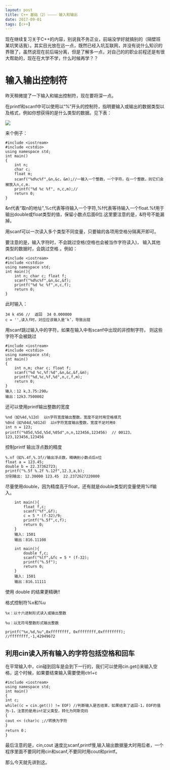 ```yaml
---
layout: post 
title: C++ 基础（2）———— 输入和输出
date: 2017-09-01
tags: [c++]
---
```


现在继续复习关于C++的内容，别说我不务正业，前端没学好就搞别的（隔壁班某坑笑话我）。其实目光放在远一点，既然已经入坑互联网，并没有说什么知识的界限了，虽然说现在前后端分离，但是了解多一点，对自己的的职业前程还是有很大帮助的，现在在大学不学，什么时候再学？？

# 输入输出控制符

昨天稍微提了一下输入和输出控制符，现在要将深一点。

在printf和scanf中可以使用以“%”开头的控制符，指明要输入或输出的数据类型以及格式，例如你想获得的是什么类型的数据。见下表：
	
<img src="http://ovk2ylefr.bkt.clouddn.com/c3.PNG">

来个例子：	
	
	#include <iostream>
	#include <cstdio> 
	using namespace std;
	int main()
	{
		int n;
		char c;
		float m;
		scanf("%d%c%f",&n,&c，&m);//一输入一个整数，一个字符，在一个整数，则它们会被放入n,c,m.
		printf("%d %c %f", n,c,m);//
		return 0;
	}

&n代表“取n的地址",%c代表等待输入一个字符,%f代表等待输入一个float.%f用于输出double或float类型的值，保留小数点后面6位.这里要注意的是，&符号不能漏掉。

用scanf可以一次读入多个类型不同变量，只要输的各项用空格分隔离开即可。
 
要注意的是，输入字符时，不会跳过空格(空格也会被当作字符读入)， 输入其他类型的数据时，会跳过空格 。例如：

	#include <iostream>
	#include <cstdio>
	using namespace std;
	int main(){
		int n; char c; float f;
		scanf("%d%c%f",&n,&c,&f);
		printf("%d %c %f",n,c,f);
		return 0;
	}

此时输入：
	
	34 k 456 //  返回  34 0.000000 
	c = '',读入f时，对应应该输入是‘k’，导致出错
	
用scanf跳过输入中的字符，如果在输入中有scanf中出现的非控制字符， 则这些字符不会被跳过 
	
	#include <iostream>
	#include <cstdio>
	using namespace std;
	int main()
	{
		int n,m; char c; float f;
		scanf("%d %c,%f:%d",&n,&c,&f,&m);
		printf("%d,%c,%f,%d",n,c,f,m);
		return 0; 
	}
	输入：12 k,3.75:290↙
	输出：12k3.7500002

还可以使用printf输出整数的宽度

	%nd（如%4d,%12d） 以n字符宽度输出整数，宽度不足时用空格填充
	%0nd（如%04d,%012d） 以n字符宽度输出整数，宽度不足时用0
	int n = 123;
	printf("%05d,%5d,%5d,%05d",n,n,123456,123456)  // 00123，   123,123456,123456

控制printf 输出浮点数的精度
	
	%.nf（如%.4f,%.3f//输出浮点数，精确到小数点后n位
	float a = 123.45;
	double b = 22.37362723;
	printf("%.5f %.2f %.12f",12.3,a,b);
	分别输出: 12.30000 123.45  22.2372627220000

尽量使用double，因为精度高于float，还有就是double类型的变量使用%lf输入。

		int main(){
			float f,c;
			scanf("%f",&f);
			c = 5 * (f-32)/9;
			printf("%.5f",c,f);
			return 0;
		}
		输入: 1501
		输出：816.11108

		int main(){
			double f,c;
			scanf("%lf",&fc = 5 * (f-32);
			printf("%.5f");
			return 0;
		}
		输入: 1501
		输出：816.11111

使用 double 的结果更精确!!


格式控制符%x和%u

	%x：以十六进制形式读入或输出整数

	%u：以无符号整数形式输出整数

	printf("%x,%d,%u",0xffffffff, 0xffffffff,0xffffffff); 
	//ffffffff,-1,42949672

## 利用cin读入所有输入的字符包括空格和回车

在平常输入中，cin碰到回车是会到下一行的，我们可以使用cin.get()来输入空格，这个时候，如果要结束输入需要使用ctrl+c

	#include <iostream>
	using namespace std;
	int main()
	{
	int c;
	while((c = cin.get()) != EOF) //判断输入是否结束，如果结束了返回-1，EOF的值为-1，注意的是用int定义类型，转化为阿斯克码
	{
	cout << (char)c ;//转换为字符
	}
	return 0；
	}

最后注意的是，cin,cout 速度比scanf,printf慢,输入输出数据量大时用后者，一个程序里面不要同时用cin和scanf,不要同时用cout和printf。

那么今天就先讲到这。






















